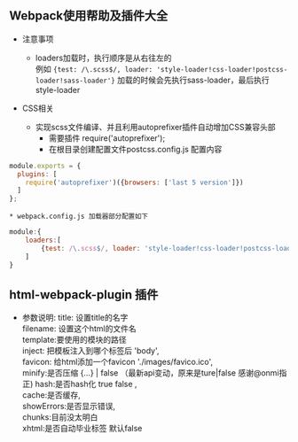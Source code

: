 
## Webpack使用帮助及插件大全
* 注意事项
	* loaders加载时，执行顺序是从右往左的  
	例如 `{test: /\.scss$/, loader: 'style-loader!css-loader!postcss-loader!sass-loader'}` 加载的时候会先执行sass-loader，最后执行style-loader



* CSS相关
	* 实现scss文件编译、并且利用autoprefixer插件自动增加CSS兼容头部
		* 需要插件 require('autoprefixer');
		* 在根目录创建配置文件postcss.config.js 配置内容

```javascript
module.exports = {
  plugins: [
    require('autoprefixer')({browsers: ['last 5 version']})
  ]
};
```

	* webpack.config.js 加载器部分配置如下

```javascript
module:{
	loaders:[
		{test: /\.scss$/, loader: 'style-loader!css-loader!postcss-loader!sass-loader'},
	]
}
```

## html-webpack-plugin 插件
* 参数说明:
  title: 设置title的名字   
  filename: 设置这个html的文件名   
  template:要使用的模块的路径  
  inject: 把模板注入到哪个标签后 'body',   
  favicon: 给html添加一个favicon  './images/favico.ico',   
  minify:是否压缩  {...} | false （最新api变动，原来是ture|false 感谢@onmi指正)
  hash:是否hash化 true false ,     
  cache:是否缓存,   
  showErrors:是否显示错误,  
  chunks:目前没太明白  
  xhtml:是否自动毕业标签 默认false  